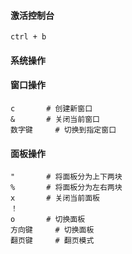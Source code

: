 #### 激活控制台

```
ctrl + b
```

#### 系统操作

#### 窗口操作

```
c		# 创建新窗口
&		# 关闭当前窗口
数字键		# 切换到指定窗口
```



#### 面板操作

```
"		# 将面板分为上下两块
%		# 将面板分为左右两块
x		# 关闭当前面板
！
o		# 切换面板
方向键		# 切换面板
翻页键		# 翻页模式
```



